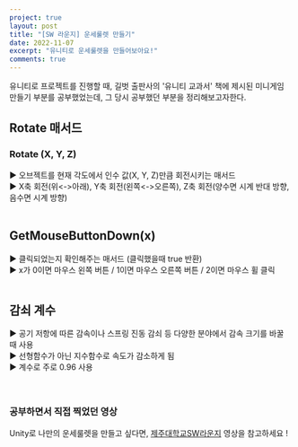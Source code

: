 ```yaml
---
project: true
layout: post
title: "[SW 라운지] 운세룰렛 만들기"
date: 2022-11-07
excerpt: "유니티로 운세룰렛을 만들어보아요!"
comments: true
---
```


유니티로 프로젝트를 진행할 때, 길벗 출판사의 '유니티 교과서' 책에 제시된 미니게임 만들기 부분를 공부했었는데, 
그 당시 공부했던 부분을 정리해보고자한다.
<br>
## Rotate 매서드 <br>
### Rotate (X, Y, Z) <br>
▶️ 오브젝트를 현재 각도에서 인수 값(X, Y, Z)만큼 회전시키는 매서드 <br>
▶️ X축 회전(위<->아래), Y축 회전(왼쪽<->오른쪽), Z축 회전(양수면 시계 반대 방향, 음수면 시계 방향) <br>
<br>
## GetMouseButtonDown(x) <br>
▶️ 클릭되었는지 확인해주는 매서드 (클릭했을때 true 반환) <br>
▶️ x가 0이면 마우스 왼쪽 버튼 / 1이면 마우스 오른쪽 버튼 / 2이면 마우스 휠 클릭 <br>
<br>
## 감쇠 계수 <br>
▶️ 공기 저항에 따른 감속이나 스프링 진동 감쇠 등 다양한 분야에서 감속 크기를 바꿀 때 사용 <br>
▶️ 선형함수가 아닌 지수함수로 속도가 감소하게 됨 <br>
▶️ 계수로 주로 0.96 사용 <br>
<br>
<br>

### 공부하면서 직접 찍었던 영상

Unity로 나만의 운세룰렛을 만들고 싶다면, [제주대학교SW라운지](https://www.youtube.com/watch?v=OpuJb4d3KYI) 영상을 참고하세요 !

